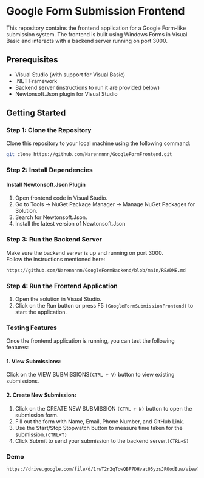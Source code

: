 # Google Form Submission Frontend

This repository contains the frontend application for a Google Form-like submission system. The frontend is built using Windows Forms in Visual Basic and interacts with a backend server running on port 3000.

## Prerequisites

- Visual Studio (with support for Visual Basic)
- .NET Framework
- Backend server (instructions to run it are provided below)
- Newtonsoft.Json plugin for Visual Studio

## Getting Started

### Step 1: Clone the Repository

Clone this repository to your local machine using the following command:

```bash
git clone https://github.com/Narennnnn/GoogleFormFrontend.git
```
### Step 2: Install Dependencies
#### Install Newtonsoft.Json Plugin
1. Open frontend code in Visual Studio.
2. Go to Tools -> NuGet Package Manager -> Manage NuGet Packages for Solution.
3. Search for Newtonsoft.Json.
4. Install the latest version of Newtonsoft.Json

### Step 3: Run the Backend Server

Make sure the backend server is up and running on port 3000. \
Follow the instructions mentioned here: 
```bash 
https://github.com/Narennnnn/GoogleFormBackend/blob/main/README.md
```

### Step 4: Run the Frontend Application
1. Open the solution in Visual Studio.
3. Click on the Run button or press F5 ``(GoogleFormSubmissionFrontend)`` to start the application.

### Testing Features
Once the frontend application is running, you can test the following features:

#### 1. View Submissions:
Click on the VIEW SUBMISSIONS```(CTRL + V)``` button to view existing submissions.

#### 2. Create New Submission:

1. Click on the CREATE NEW SUBMISSION `(CTRL + N)` button to open the submission form.
2. Fill out the form with Name, Email, Phone Number, and GitHub Link.
3. Use the Start/Stop Stopwatch button to measure time taken for the submission.`(CTRL+T)`
4. Click Submit to send your submission to the backend server.`(CTRL+S)`

### Demo 
```bash
https://drive.google.com/file/d/1rwT2r2qTowQBP7DHvat05yzsJROodEuw/view?usp=sharing
```